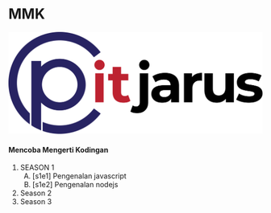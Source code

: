 # MMK
<img src="./asset/logo_pitjarus_2020.svg">
<h4>Mencoba Mengerti Kodingan</h4>

<ol>
  <li>SEASON 1
    <ol type = "A">
        <li>[s1e1] Pengenalan javascript</li>
        <li>[s1e2] Pengenalan nodejs</li>
    </ol>
  </li>
  <li>Season 2</li>
  <li>Season 3</li>
</ol> 
